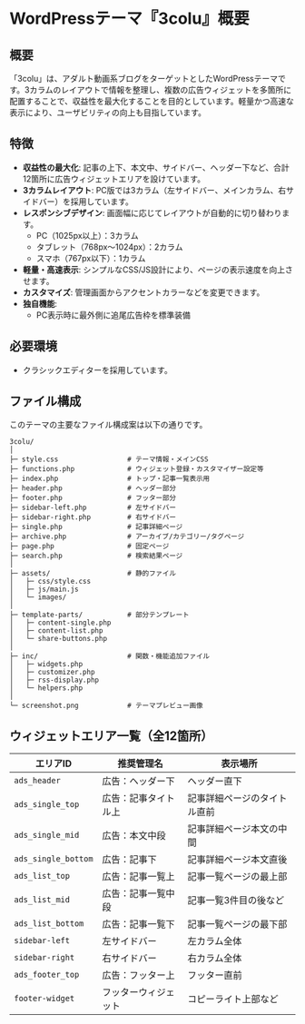 # WordPressテーマ『3colu』概要

## 概要

「3colu」は、アダルト動画系ブログをターゲットとしたWordPressテーマです。3カラムのレイアウトで情報を整理し、複数の広告ウィジェットを多箇所に配置することで、収益性を最大化することを目的としています。軽量かつ高速な表示により、ユーザビリティの向上も目指しています。

## 特徴

* **収益性の最大化**: 記事の上下、本文中、サイドバー、ヘッダー下など、合計12箇所に広告ウィジェットエリアを設けています。
* **3カラムレイアウト**: PC版では3カラム（左サイドバー、メインカラム、右サイドバー）を採用しています。
* **レスポンシブデザイン**: 画面幅に応じてレイアウトが自動的に切り替わります。
    * PC（1025px以上）：3カラム
    * タブレット（768px〜1024px）：2カラム
    * スマホ（767px以下）：1カラム
* **軽量・高速表示**: シンプルなCSS/JS設計により、ページの表示速度を向上させます。
* **カスタマイズ**: 管理画面からアクセントカラーなどを変更できます。
* **独自機能**:
    * PC表示時に最外側に追尾広告枠を標準装備
      
## 必要環境

* クラシックエディターを採用しています。

## ファイル構成

このテーマの主要なファイル構成案は以下の通りです。
```
3colu/
│
├─ style.css                 # テーマ情報・メインCSS
├─ functions.php             # ウィジェット登録・カスタマイザー設定等
├─ index.php                 # トップ・記事一覧表示用
├─ header.php                # ヘッダー部分
├─ footer.php                # フッター部分
├─ sidebar-left.php          # 左サイドバー
├─ sidebar-right.php         # 右サイドバー
├─ single.php                # 記事詳細ページ
├─ archive.php               # アーカイブ/カテゴリー/タグページ
├─ page.php                  # 固定ページ
├─ search.php                # 検索結果ページ
│
├─ assets/                   # 静的ファイル
│   ├─ css/style.css
│   ├─ js/main.js
│   └─ images/
│
├─ template-parts/           # 部分テンプレート
│   ├─ content-single.php
│   ├─ content-list.php
│   └─ share-buttons.php
│
├─ inc/                      # 関数・機能追加ファイル
│   ├─ widgets.php
│   ├─ customizer.php
│   ├─ rss-display.php
│   └─ helpers.php
│
└─ screenshot.png            # テーマプレビュー画像
```
## ウィジェットエリア一覧（全12箇所）

| エリアID               | 推奨管理名      | 表示場所           |
| ------------------- | ---------- | -------------- |
| `ads_header`        | 広告：ヘッダー下   | ヘッダー直下         |
| `ads_single_top`    | 広告：記事タイトル上 | 記事詳細ページのタイトル直前 |
| `ads_single_mid`    | 広告：本文中段    | 記事詳細ページ本文の中間   |
| `ads_single_bottom` | 広告：記事下     | 記事詳細ページ本文直後    |
| `ads_list_top`      | 広告：記事一覧上   | 記事一覧ページの最上部    |
| `ads_list_mid`      | 広告：記事一覧中段  | 記事一覧3件目の後など    |
| `ads_list_bottom`   | 広告：記事一覧下   | 記事一覧ページの最下部    |
| `sidebar-left`      | 左サイドバー     | 左カラム全体         |
| `sidebar-right`     | 右サイドバー     | 右カラム全体         |
| `ads_footer_top`    | 広告：フッター上   | フッター直前         |
| `footer-widget`     | フッターウィジェット | コピーライト上部など     |
